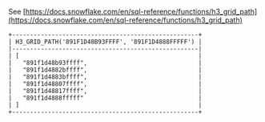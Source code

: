 See [https://docs.snowflake.com/en/sql-reference/functions/h3_grid_path](https://docs.snowflake.com/en/sql-reference/functions/h3_grid_path)
```
+----------------------------------------------------+
| H3_GRID_PATH('891F1D48B93FFFF', '891F1D4888FFFFF') |
|----------------------------------------------------|
| [                                                  |
|   "891f1d48b93ffff",                               |
|   "891f1d4882bffff",                               |
|   "891f1d4883bffff",                               |
|   "891f1d48807ffff",                               |
|   "891f1d48817ffff",                               |
|   "891f1d4888fffff"                                |
| ]                                                  |
+----------------------------------------------------+
```
